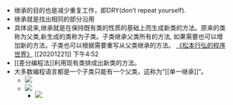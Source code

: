 - 继承的目的也是减少重复工作，即DRY(don’t repeat yourself).
- 继承就是找出相同的部分沿用
- 具体说来,继承就是在保持既有类的性质的基础上而生成新类的方法。原来的类称为父类,新生成的类称为子类。子类继承父类所有的方法, 如果需要也可以增加新的方法。子类也可以根据需要重写从父类继承的方法。
  [《松本行弘的程序世界》](marginnote3app://note/9620CEFE-16B9-4250-BCCA-572A39B04432)
  [[20201221]] 下午4:52
- [[差分编程法]]利用现有类排成出新类的方法。
- 大多数编程语言都是一个子类只能有一个父类，这称为”[[单一继承]]“。
    - ![](https://firebasestorage.googleapis.com/v0/b/firescript-577a2.appspot.com/o/imgs%2Fapp%2Fxinyiheng%2FVK8CwCHF9Q.png?alt=media&token=52ad953e-f255-4827-8018-489e82c761e1)
    - ![](https://firebasestorage.googleapis.com/v0/b/firescript-577a2.appspot.com/o/imgs%2Fapp%2Fxinyiheng%2FhugiJQs-34.png?alt=media&token=122ffeee-3f18-461d-99eb-b85312475dad)
        - ![](https://firebasestorage.googleapis.com/v0/b/firescript-577a2.appspot.com/o/imgs%2Fapp%2Fxinyiheng%2F1AI59gOCzI.png?alt=media&token=0dbbb7ee-d78a-4d10-9899-7e9e17f18850)
